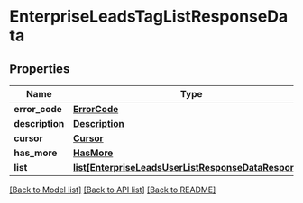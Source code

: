 # EnterpriseLeadsTagListResponseData

## Properties
Name | Type | Description | Notes
------------ | ------------- | ------------- | -------------
**error_code** | [**ErrorCode**](ErrorCode.md) |  | 
**description** | [**Description**](Description.md) |  | 
**cursor** | [**Cursor**](Cursor.md) |  | 
**has_more** | [**HasMore**](HasMore.md) |  | 
**list** | [**list[EnterpriseLeadsUserListResponseDataResponse]**](EnterpriseLeadsUserListResponseDataResponse.md) |  | [optional] 

[[Back to Model list]](../README.md#documentation-for-models) [[Back to API list]](../README.md#documentation-for-api-endpoints) [[Back to README]](../README.md)

